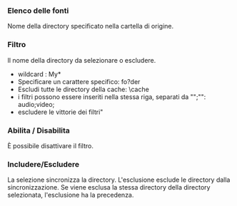 ### Elenco delle fonti

Nome della directory specificato nella cartella di origine.

### Filtro

Il nome della directory da selezionare o escludere. 
- wildcard : My*
- Specificare un carattere specifico: fo?der
- Escludi tutte le directory della cache: \\cache
- i filtri possono essere inseriti nella stessa riga, separati da \"";\"": audio;video;
- escludere le vittorie dei filtri"

### Abilita / Disabilita

È possibile disattivare il filtro.

### Includere/Escludere

La selezione sincronizza la directory. L'esclusione esclude le directory dalla sincronizzazione. Se viene esclusa la stessa directory della directory selezionata, l'esclusione ha la precedenza.